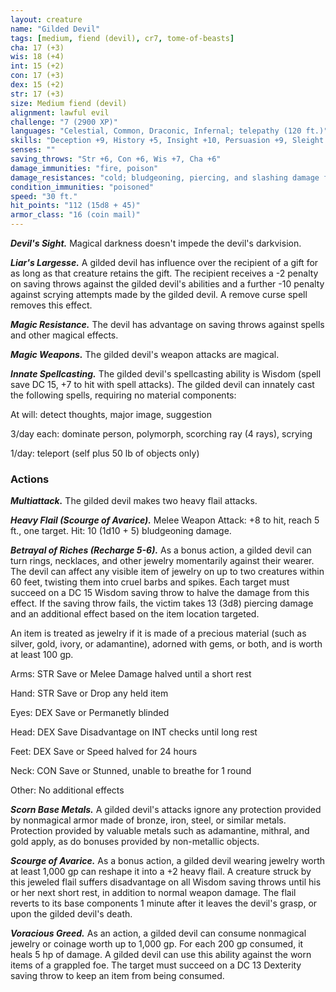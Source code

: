 ```yaml
---
layout: creature
name: "Gilded Devil"
tags: [medium, fiend (devil), cr7, tome-of-beasts]
cha: 17 (+3)
wis: 18 (+4)
int: 15 (+2)
con: 17 (+3)
dex: 15 (+2)
str: 17 (+3)
size: Medium fiend (devil)
alignment: lawful evil
challenge: "7 (2900 XP)"
languages: "Celestial, Common, Draconic, Infernal; telepathy (120 ft.)"
skills: "Deception +9, History +5, Insight +10, Persuasion +9, Sleight of Hand +8"
senses: ""
saving_throws: "Str +6, Con +6, Wis +7, Cha +6"
damage_immunities: "fire, poison"
damage_resistances: "cold; bludgeoning, piercing, and slashing damage from nonmagical weapons that aren't silvered"
condition_immunities: "poisoned"
speed: "30 ft."
hit_points: "112 (15d8 + 45)"
armor_class: "16 (coin mail)"
---
```


***Devil's Sight.*** Magical darkness doesn't impede the devil's darkvision.

***Liar's Largesse.*** A gilded devil has influence over the recipient of a gift for as long as that creature retains the gift. The recipient receives a -2 penalty on saving throws against the gilded devil's abilities and a further -10 penalty against scrying attempts made by the gilded devil. A remove curse spell removes this effect.

***Magic Resistance.*** The devil has advantage on saving throws against spells and other magical effects.

***Magic Weapons.*** The gilded devil's weapon attacks are magical.

***Innate Spellcasting.*** The gilded devil's spellcasting ability is Wisdom (spell save DC 15, +7 to hit with spell attacks). The gilded devil can innately cast the following spells, requiring no material components:

At will: detect thoughts, major image, suggestion

3/day each: dominate person, polymorph, scorching ray (4 rays), scrying

1/day: teleport (self plus 50 lb of objects only)

### Actions

***Multiattack.*** The gilded devil makes two heavy flail attacks.

***Heavy Flail (Scourge of Avarice).*** Melee Weapon Attack: +8 to hit, reach 5 ft., one target. Hit: 10 (1d10 + 5) bludgeoning damage.

***Betrayal of Riches (Recharge 5-6).*** As a bonus action, a gilded devil can turn rings, necklaces, and other jewelry momentarily against their wearer. The devil can affect any visible item of jewelry on up to two creatures within 60 feet, twisting them into cruel barbs and spikes. Each target must succeed on a DC 15 Wisdom saving throw to halve the damage from this effect. If the saving throw fails, the victim takes 13 (3d8) piercing damage and an additional effect based on the item location targeted.

An item is treated as jewelry if it is made of a precious material (such as silver, gold, ivory, or adamantine), adorned with gems, or both, and is worth at least 100 gp.

Arms: STR Save or Melee Damage halved until a short rest

Hand: STR Save or Drop any held item

Eyes: DEX Save or Permanetly blinded

Head: DEX Save Disadvantage on INT checks until long rest

Feet: DEX Save or Speed halved for 24 hours

Neck: CON Save or Stunned, unable to breathe for 1 round

Other: No additional effects

***Scorn Base Metals.*** A gilded devil's attacks ignore any protection provided by nonmagical armor made of bronze, iron, steel, or similar metals. Protection provided by valuable metals such as adamantine, mithral, and gold apply, as do bonuses provided by non-metallic objects.

***Scourge of Avarice.*** As a bonus action, a gilded devil wearing jewelry worth at least 1,000 gp can reshape it into a +2 heavy flail. A creature struck by this jeweled flail suffers disadvantage on all Wisdom saving throws until his or her next short rest, in addition to normal weapon damage. The flail reverts to its base components 1 minute after it leaves the devil's grasp, or upon the gilded devil's death.

***Voracious Greed.*** As an action, a gilded devil can consume nonmagical jewelry or coinage worth up to 1,000 gp. For each 200 gp consumed, it heals 5 hp of damage. A gilded devil can use this ability against the worn items of a grappled foe. The target must succeed on a DC 13 Dexterity saving throw to keep an item from being consumed.

